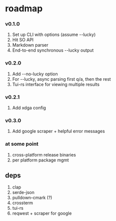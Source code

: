 # roadmap

### v0.1.0
1. Set up CLI with options (assume --lucky)
2. Hit SO API
3. Markdown parser
4. End-to-end synchronous --lucky output

### v0.2.0
1. Add --no-lucky option
2. For --lucky, async parsing first q/a, then the rest
3. Tui-rs interface for viewing multiple results

### v0.2.1
1. Add xdga config

### v0.3.0
1. Add google scraper + helpful error messages

### at some point
1. cross-platform release binaries
2. per platform package mgmt

## deps
1. clap
2. serde-json
2. pulldown-cmark (?)
3. crossterm
4. tui-rs
5. reqwest + scraper for google
